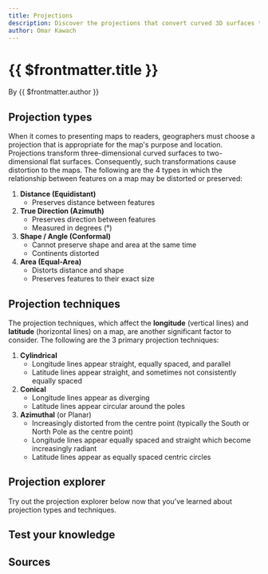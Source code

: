 ```yaml
---
title: Projections
description: Discover the projections that convert curved 3D surfaces to flat 2D surfaces.
author: Omar Kawach
---
```


# {{ $frontmatter.title }}

By {{ $frontmatter.author }}

## Projection types

When it comes to presenting maps to readers, geographers must choose a projection that is appropriate for the map's purpose and location. Projections transform three-dimensional curved surfaces to two-dimensional flat surfaces. Consequently, such transformations cause distortion to the maps. The following are the 4 types in which the relationship between features on a map may be distorted or preserved:

1. **Distance (Equidistant)**
   - Preserves distance between features
2. **True Direction (Azimuth)**
   - Preserves direction between features
   - Measured in degrees (°)
3. **Shape / Angle (Conformal)**
   - Cannot preserve shape and area at the same time
   - Continents distorted
4. **Area (Equal-Area)**
   - Distorts distance and shape
   - Preserves features to their exact size

## Projection techniques

The projection techniques, which affect the **longitude** (vertical lines) and **latitude** (horizontal lines) on a map, are another significant factor to consider. The following are the 3 primary projection techniques:

1. **Cylindrical**
   - Longitude lines appear straight, equally spaced, and parallel
   - Latitude lines appear straight, and sometimes not consistently equally spaced
2. **Conical**
   - Longitude lines appear as diverging
   - Latitude lines appear circular around the poles
3. **Azimuthal** (or Planar)
   - Increasingly distorted from the centre point (typically the South or North Pole as the centre point)
   - Longitude lines appear equally spaced and straight which become increasingly radiant
   - Latitude lines appear as equally spaced centric circles

<ContentFigure 
   :imgSrc="'/assets/images/projection_surfaces.png'" 
   :imgAlt="'Cylinder, Cone, and Plane'"
   :description="'Cylinder, Cone, and Plane'"
   :anchorHref="'https://creativecommons.org/licenses/by-nc-sa/4.0/'"
   :anchorText="'Credit: PennState licensed under CC BY-ND 2.0'"
/>

## Projection explorer

Try out the projection explorer below now that you've learned about projection types and techniques.

<ProjectionExplorer />

## Test your knowledge

<Quiz :quiz-data="{
  questions: [
    {
      question: 'The Albers projection uses which technique and type?',
      options: [
        {
          answer: 'Conical and Equal Area',
          key: 1
        },
        {
          answer: 'Azimuthal and Equal Area',
          key: 2
        },
        {
          answer: 'Conical and Conformal',
          key: 3
        }
      ],
      correctAnswer: 1
    },
    {
      question: 'The Equirectangular projection uses which technique and type?',
      options: [
        {
          answer: 'Azimuthal and Equidistant',
          key: 1
        },
        {
          answer: 'Azimuthal and Conformal',
          key: 2
        },
        {
          answer: 'Cylindrical and Conformal',
          key: 3
        },
        {
          answer: 'Cylindrical and Equidistant',
          key: 4
        }
      ],
      correctAnswer: 4
    },
    {
      question: 'The Mercator projection distorts the area of features. When looking at this projection, does Greenland appear much larger than Africa?',
      options: [
        {
          answer: 'No',
          key: 1
        },
        {
          answer: 'Yes',
          key: 2
        }
      ],
      correctAnswer: 2
    },
    {
      question: 'Trick question: The spherical version of which projection is the de facto standard for web mapping?',
      options: [
        {
          answer: 'Mercator projection',
          key: 1
        },
        {
          answer: 'Again, Mercator projection, but non-conformal',
          key: 2
        }
      ],
      correctAnswer: 2
    }
  ]
}"/>

## Sources

<Sources 
  :sources="[
    {
      title: 'Map Projections and Distortion',
      url: 'http://www.geography.hunter.cuny.edu/~jochen/gtech361/lectures/lecture04/concepts/Map%20coordinate%20systems/Map%20projections%20and%20distortion.htm',
      author: 'Hunter College',
    },
        {
      title: 'Projections',
      url: 'https://www.icsm.gov.au/education/fundamentals-mapping/projections',
      author: 'Intergovernmental Committee on Surveying and Mapping',
    },
    {
      title: 'Supported Map Projections',
      url: 'https://desktop.arcgis.com/en/arcmap/latest/map/projections/mercator.htm',
      author: 'ArcMap',
    },
    {
      title: 'Characteristics of Projections',
      url: 'https://www.e-education.psu.edu/geog486/node/675',
      author: 'PennState College of Earth and Mineral Sciences',
    }
  ]"
/>
